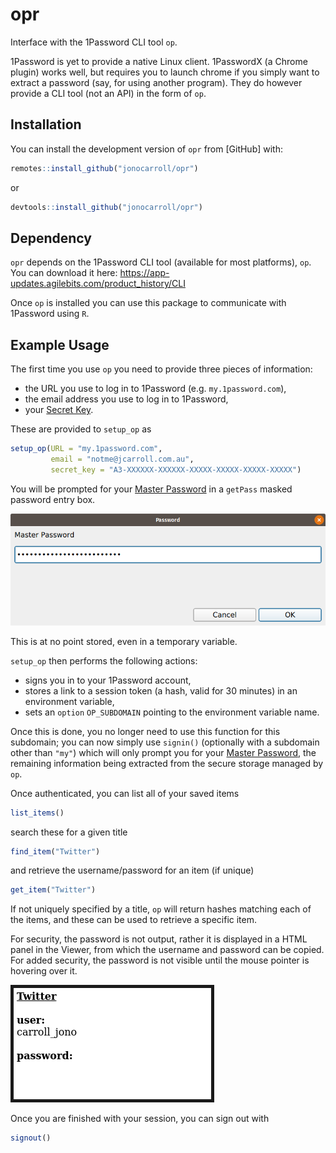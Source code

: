 # opr

Interface with the 1Password CLI tool `op`.

1Password is yet to provide a native Linux client. 1PasswordX (a Chrome plugin) works well, but requires you to launch 
chrome if you simply want to extract a password (say, for using another program). They do however provide a CLI tool 
(not an API) in the form of `op`.

## Installation

You can install the development version of `opr` from [GitHub] with:

``` r
remotes::install_github("jonocarroll/opr")
```

or

``` r
devtools::install_github("jonocarroll/opr")
```

## Dependency

`opr` depends on the 1Password CLI tool (available for most platforms), `op`. You can download it here: https://app-updates.agilebits.com/product_history/CLI 

Once `op` is installed you can use this package to communicate with 1Password using `R`.

## Example Usage

The first time you use `op` you need to provide three pieces of information:

 - the URL you use to log in to 1Password (e.g. `my.1password.com`),
 - the email address you use to log in to 1Password,
 - your [Secret Key](https://support.1password.com/secret-key/).
 
 These are provided to `setup_op` as
 
 ```r
 setup_op(URL = "my.1password.com",
          email = "notme@jcarroll.com.au",
          secret_key = "A3-XXXXXX-XXXXXX-XXXXX-XXXXX-XXXXX-XXXXX")
 ```

You will be prompted for your [Master Password](https://support.1password.com/forgot-master-password/) 
in a `getPass` masked password entry box. 

<img src="https://raw.githubusercontent.com/jonocarroll/opr/master/tools/getpass.png">

This is at no point stored, even in a temporary variable.

`setup_op` then performs the following actions:

 - signs you in to your 1Password account, 
 - stores a link to a session token (a hash, valid for 30 minutes) in an environment variable,
 - sets an `option` `OP_SUBDOMAIN` pointing to the environment variable name. 

Once this is done, you no longer need to use this function for this subdomain; you can now simply use 
`signin()` (optionally with a subdomain other than `"my"`) which will only prompt you for your [Master Password](https://support.1password.com/forgot-master-password/), the remaining information being extracted from the 
secure storage managed by `op`.

Once authenticated, you can list all of your saved items

```r
list_items()
```

search these for a given title

```r
find_item("Twitter")
```

and retrieve the username/password for an item (if unique)

```r
get_item("Twitter")
```

If not uniquely specified by a title, `op` will return hashes matching each of the items, and these can be used 
to retrieve a specific item.

For security, the password is not output, rather it is displayed in a HTML panel in the Viewer, from which the
username and password can be copied. For added security, the password is not visible until the mouse pointer is 
hovering over it.

<img src="https://raw.githubusercontent.com/jonocarroll/opr/master/tools/password.png" border="5">

Once you are finished with your session, you can sign out with

```r
signout()
```
